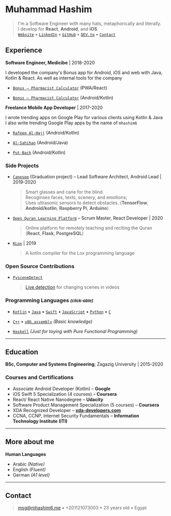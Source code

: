 # Muhammad Hashim

> I'm a Software Engineer with many hats, metaphorically and literally. \
>  I develop for **React**, **Android**, and **iOS**. \
>  [`Website`](http://mhashim6.me) • [`LinkedIn`](https://www.linkedin.com/in/mhashim6/) • [`GitHub`](https://github.com/mhashim6) • [`DEV.to`](https://dev.to/mhashim6) • [`Contact`](#contact)


## Experience

**Software Engineer, Medicibe** | 2018-2020

I developed the company's Bonus app for Android, iOS and web with Java, Kotlin & React. As well as internal tools for the company

- [`Bonus – Pharmacist Calculator`](https://bonus.medicibe.com/) (PWA/React)

- [`Bonus – Pharmacist Calculator`](https://play.google.com/store/apps/details?id=com.medicibe.bonus) (Android/Kotlin)

**Freelance Mobile App Developer** | 2017-2020

I wrote trending apps on Google Play for various clients using Kotlin & Java \
I also write trending Google Play apps by the name of `mhashim6`

- [`Rafeeq Al-Hajj`](https://play.google.com/store/apps/details?id=com.kaf.hajjcompanion) (Android/Kotlin)

- [`Al-Sahihan`](https://play.google.com/store/apps/details?id=mhashim6.android.thetwoauthentics) (Android/Java)

- [`Put-Back`](https://play.google.com/store/apps/details?id=mhashim6.android.putback) (Android/Kotlin)

### Side Projects

- [`Canesee`](https://github.com/canesee-project) (Graduation project) – Lead Software Architect, Android Lead | 2019-2020

  > Smart glasses and cane for the blind. \
  > Recoginses faces, texts, scenery, and emotions; \
  > Uses ultrasonic sensors to detect obstacles.
  > (**TensorFlow**, **Android/kotlin**, **Raspberry Pi**, **Arduino**)

- [`Open Quran Learning Platform`](https://github.com/Open-Quran-Learning) – Scrum Master, React Developer | 2020

  > Online platform for remotely teaching and reciting the Quran (**React**, **Flask**, **PostgreSQL**)

- [`KLox`](https://github.com/mhashim6/klox) | 2019

  > A kotlin compiler for the Lox programming language

<div style="page-break-after: always;"></div>

### Open Source Contributions

- [`PysceneDetect`](https://pyscenedetect.readthedocs.io/en/stable/)

  > [Live detection](https://github.com/Breakthrough/PySceneDetect/pull/151) for changing scenes in videos

### Programming Languages <i style="font-size: small;">(click-able)</i>

- [`Kotlin`](https://github.com/mhashim6?tab=repositories&language=kotlin) • [`Java`](https://github.com/mhashim6?tab=repositories&language=java) • [`Swift`](https://github.com/mhashim6?tab=repositories&language=swift) • [`JavaScript`](https://github.com/mhashim6?tab=repositories&language=javascript) • [`Python`](https://github.com/mhashim6?tab=repositories&language=python) • [`C`](https://github.com/mhashim6?tab=repositories&language=c)

- [`C++`](https://github.com/mhashim6?tab=repositories&language=c%2B%2B) • [`x86_assembly`](https://github.com/mhashim6?tab=repositories&language=assembly) _(Basic knowledge)_

- [`Haskell`](https://github.com/mhashim6?tab=repositories&language=haskell) _(Just for toying with Pure Functional Programming)_

---

## Education

**BSc, Computer and Systems Engineering**; Zagazig University | 2015-2020

### Courses and Certifications

- Associate Android Developer (Kotlin) – **Google**
- iOS Swift 5 Specialization (4 courses) – **Coursera**
- React/ React Native Nanodegree – **Udacity**
- Software Product Management Specialization (5 courses) – **Coursera**
- XDA Recognized Developer – **[xda-developers.com](xda-developers.com)**
- CCNA, CCNP, Internet Security Fundamentals – **Information Technology Institute (ITI)**

---

## More about me

**Human Languages**

- Arabic _(Native)_
- English _(Fluent)_
- German _(A1 level)_

---
## Contact
> <msg@mhashim6.me> • +201121073003 • 23 years old • Egypt
